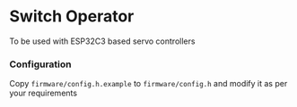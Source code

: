 # Switch Operator

To be used with ESP32C3 based servo controllers

### Configuration

Copy `firmware/config.h.example` to `firmware/config.h` and modify it as per your requirements
